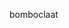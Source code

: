 bomboclaat
<!---
44kapsel/44kapsel is a ✨ special ✨ repository because its `README.md` (this file) appears on your GitHub profile.
You can click the Preview link to take a look at your changes.
--->
